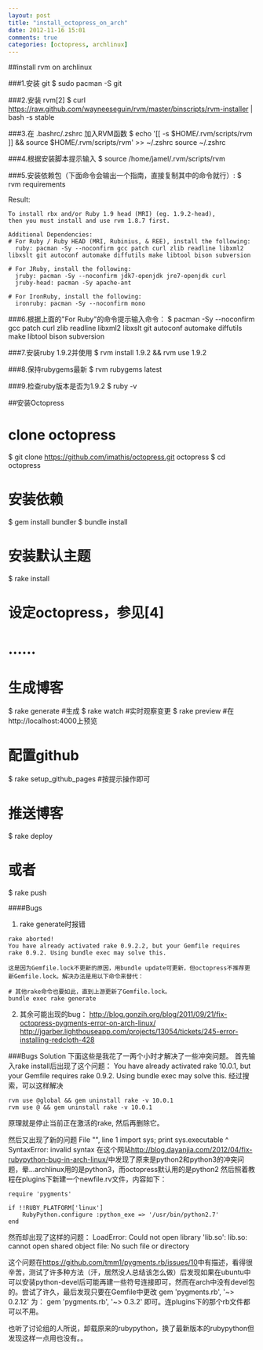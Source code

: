 ```yaml
---
layout: post
title: "install_octopress_on_arch"
date: 2012-11-16 15:01
comments: true
categories: [octopress, archlinux]
---
```

##install rvm on archlinux


###1.安装 git
$ sudo pacman -S git

###2.安装 rvm[2]
$ curl https://raw.github.com/wayneeseguin/rvm/master/binscripts/rvm-installer | bash -s stable

###3.在 .bashrc/.zshrc 加入RVM函数
$ echo '[[ -s $HOME/.rvm/scripts/rvm ]] && source $HOME/.rvm/scripts/rvm' >> ~/.zshrc
source ~/.zshrc

###4.根据安装脚本提示输入
$ source /home/jamel/.rvm/scripts/rvm

###5.安装依赖包（下面命令会输出一个指南，直接复制其中的命令就行）:
$ rvm requirements
<!--more-->
Result:
```
To install rbx and/or Ruby 1.9 head (MRI) (eg. 1.9.2-head),
then you must install and use rvm 1.8.7 first.

Additional Dependencies:
# For Ruby / Ruby HEAD (MRI, Rubinius, & REE), install the following:
  ruby: pacman -Sy --noconfirm gcc patch curl zlib readline libxml2 libxslt git autoconf automake diffutils make libtool bison subversion

# For JRuby, install the following:
  jruby: pacman -Sy --noconfirm jdk7-openjdk jre7-openjdk curl
  jruby-head: pacman -Sy apache-ant

# For IronRuby, install the following:
  ironruby: pacman -Sy --noconfirm mono
```

###6.根据上面的"For Ruby"的命令提示输入命令：
$ pacman -Sy --noconfirm gcc patch curl zlib readline libxml2 libxslt git autoconf automake diffutils make libtool bison subversion

###7.安装ruby 1.9.2并使用
$ rvm install 1.9.2 && rvm use 1.9.2

###8.保持rubygems最新
$ rvm rubygems latest

###9.检查ruby版本是否为1.9.2
$ ruby -v

##安装Octopress

# clone octopress
$ git clone https://github.com/imathis/octopress.git octopress
$ cd octopress
# 安装依赖
$ gem install bundler
$ bundle install
# 安装默认主题
$ rake install
# 设定octopress，参见[4]
# ......
# 生成博客
$ rake generate #生成
$ rake watch    #实时观察变更
$ rake preview  #在http://localhost:4000上预览
# 配置github
$ rake setup_github_pages #按提示操作即可
# 推送博客
$ rake deploy
# 或者
$ rake push

####Bugs

  1. rake generate时报错

    rake aborted!
    You have already activated rake 0.9.2.2, but your Gemfile requires rake 0.9.2. Using bundle exec may solve this.

    这是因为Gemfile.lock不更新的原因，用bundle update可更新，但octopress不推荐更新Gemfile.lock。解决办法是用以下命令来替代：

    # 其他rake命令也要如此，直到上游更新了Gemfile.lock。
    bundle exec rake generate

   2. 其余可能出现的bug：
        http://blog.gonzih.org/blog/2011/09/21/fix-octopress-pygments-error-on-arch-linux/
        http://jgarber.lighthouseapp.com/projects/13054/tickets/245-error-installing-redcloth-428

###Bugs Solution
下面这些是我花了一两个小时才解决了一些冲突问题。
首先输入rake install后出现了这个问题：
    You have already activated rake 10.0.1, but your Gemfile requires rake 0.9.2. Using bundle exec may solve this.
经过搜索，可以这样解决

	rvm use @global && gem uninstall rake -v 10.0.1  
	rvm use @ && gem uninstall rake -v 10.0.1
原理就是停止当前正在激活的rake, 然后再删除它。

然后又出现了新的问题
	File "<string>", line 1
	    import sys; print sys.executable
	                        ^
	SyntaxError: invalid syntax
在这个网站<http://blog.dayanjia.com/2012/04/fix-rubypython-bug-in-arch-linux/>中发现了原来是python2和python3的冲突问题，晕...archlinux用的是python3，而octopress默认用的是python2
	然后照着教程在plugins下新建一个newfile.rv文件，内容如下：

	require 'pygments'
	
	if !!RUBY_PLATFORM['linux']
	    RubyPython.configure :python_exe => '/usr/bin/python2.7'
	end

然而却出现了这样的问题：
LoadError: Could not open library 'lib.so': lib.so: cannot open shared object file: No such file or directory
 
这个问题在<https://github.com/tmm1/pygments.rb/issues/10>中有描述，看得很辛苦，测试了许多种方法（汗，居然没人总结该怎么做）后发现如果在ubuntu中可以安装python-devel后可能再建一些符号连接即可，然而在arch中没有devel包的。尝试了许久，最后发现只要在Gemfile中更改
	gem 'pygments.rb', '~> 0.2.12'
为：
	gem 'pygments.rb', '~> 0.3.2'
即可。连plugins下的那个rb文件都可以不用。

也听了讨论组的人所说，卸载原来的rubypython，换了最新版本的rubypython但发现这样一点用也没有。。
